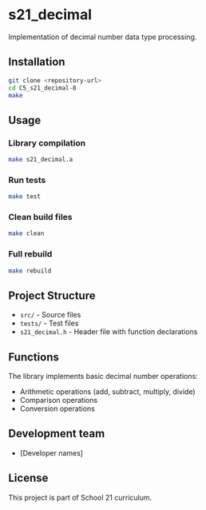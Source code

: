 # s21_decimal

Implementation of decimal number data type processing.

## Installation

```bash
git clone <repository-url>
cd C5_s21_decimal-8
make
```

## Usage

### Library compilation
```bash
make s21_decimal.a
```

### Run tests
```bash
make test
```

### Clean build files
```bash
make clean
```

### Full rebuild
```bash
make rebuild
```

## Project Structure

- `src/` - Source files
- `tests/` - Test files
- `s21_decimal.h` - Header file with function declarations

## Functions

The library implements basic decimal number operations:
- Arithmetic operations (add, subtract, multiply, divide)
- Comparison operations
- Conversion operations

## Development team

- [Developer names]

## License

This project is part of School 21 curriculum.
